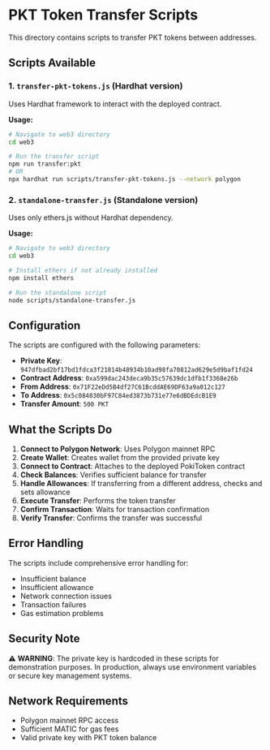 # PKT Token Transfer Scripts

This directory contains scripts to transfer PKT tokens between addresses.

## Scripts Available

### 1. `transfer-pkt-tokens.js` (Hardhat version)
Uses Hardhat framework to interact with the deployed contract.

**Usage:**
```bash
# Navigate to web3 directory
cd web3

# Run the transfer script
npm run transfer:pkt
# OR
npx hardhat run scripts/transfer-pkt-tokens.js --network polygon
```

### 2. `standalone-transfer.js` (Standalone version)
Uses only ethers.js without Hardhat dependency.

**Usage:**
```bash
# Navigate to web3 directory
cd web3

# Install ethers if not already installed
npm install ethers

# Run the standalone script
node scripts/standalone-transfer.js
```

## Configuration

The scripts are configured with the following parameters:

- **Private Key**: `947dfbad2bf17bd1fdca3f21814b48934b10ad98fa70812ad629e5d9baf1fd24`
- **Contract Address**: `0xa599dac243deca9b35c57639dc1dfb1f3368e26b`
- **From Address**: `0x71F22eDd5B4df27C61BcddAE69DF63a9a012c127`
- **To Address**: `0x5c084030bF97C84ed3873b731e77e6dBDEdcB1E9`
- **Transfer Amount**: `500 PKT`

## What the Scripts Do

1. **Connect to Polygon Network**: Uses Polygon mainnet RPC
2. **Create Wallet**: Creates wallet from the provided private key
3. **Connect to Contract**: Attaches to the deployed PokiToken contract
4. **Check Balances**: Verifies sufficient balance for transfer
5. **Handle Allowances**: If transferring from a different address, checks and sets allowance
6. **Execute Transfer**: Performs the token transfer
7. **Confirm Transaction**: Waits for transaction confirmation
8. **Verify Transfer**: Confirms the transfer was successful

## Error Handling

The scripts include comprehensive error handling for:
- Insufficient balance
- Insufficient allowance
- Network connection issues
- Transaction failures
- Gas estimation problems

## Security Note

⚠️ **WARNING**: The private key is hardcoded in these scripts for demonstration purposes. In production, always use environment variables or secure key management systems.

## Network Requirements

- Polygon mainnet RPC access
- Sufficient MATIC for gas fees
- Valid private key with PKT token balance
